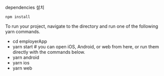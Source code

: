dependencies 설치

```
npm install
```
To run your project, navigate to the directory and run one of the following yarn commands.

- cd employerApp
- yarn start # you can open iOS, Android, or web from here, or run them directly with the commands below.
- yarn android
- yarn ios
- yarn web
